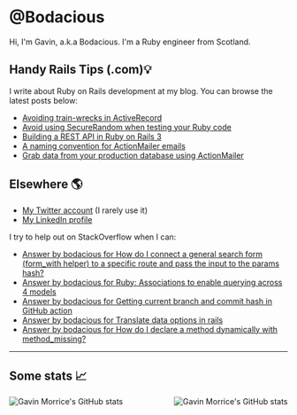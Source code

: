 # @Bodacious

Hi, I'm Gavin, a.k.a Bodacious. I'm a Ruby engineer from Scotland.

## Handy Rails Tips (.com)💡

I write about Ruby on Rails development at my blog. You can browse the latest posts below:

<!-- BLOG-POST-LIST:START -->
- [Avoiding train-wrecks in ActiveRecord](https://handyrailstips.com/2023/07/29/avoiding-trainwrecks-in-activerecord.html)
- [Avoid using SecureRandom when testing your Ruby code](https://handyrailstips.com/2023/06/23/dont-use-securerandom-in-tests.html)
- [Building a REST API in Ruby on Rails 3](https://handyrailstips.com/video/2020/08/12/build-a-rest-api-in-ruby-on-rails-3.html)
- [A naming convention for ActionMailer emails](https://handyrailstips.com/2020/07/10/naming-convention-for-action-mailer-emails-in-rails.html)
- [Grab data from your production database using ActionMailer](https://handyrailstips.com/hack/2020/05/27/grab-data-from-your-production-db-using-action-mailer.html)
<!-- BLOG-POST-LIST:END -->

## Elsewhere 🌎

- [My Twitter account][twitter] (I rarely use it)
- [My LinkedIn profile][linkedin]

I try to help out on StackOverflow when I can:

<!-- SO-LIST:START -->
- [Answer by bodacious for How do I connect a general search form &lpar;form_with helper&rpar; to a specific route and pass the input to the params hash?](https://stackoverflow.com/questions/71656367/how-do-i-connect-a-general-search-form-form-with-helper-to-a-specific-route-an/71680654#71680654)
- [Answer by bodacious for Ruby: Associations to enable querying across 4 models](https://stackoverflow.com/questions/71579719/ruby-associations-to-enable-querying-across-4-models/71589300#71589300)
- [Answer by bodacious for Getting current branch and commit hash in GitHub action](https://stackoverflow.com/questions/58886293/getting-current-branch-and-commit-hash-in-github-action/71240351#71240351)
- [Answer by bodacious for Translate data options in rails](https://stackoverflow.com/questions/71208322/translate-data-options-in-rails/71210441#71210441)
- [Answer by bodacious for How do I declare a method dynamically with method_missing?](https://stackoverflow.com/questions/8075270/how-do-i-declare-a-method-dynamically-with-method-missing/70541319#70541319)
<!-- SO-LIST:END -->

---

## Some stats 📈

<img align="left"
     src="https://github-readme-stats.vercel.app/api?username=bodacious&count_private=true&show_icons=true"
     alt="Gavin Morrice's GitHub stats"
     loading="lazy" />

<img align="right"
    src="https://github-readme-stats.vercel.app/api/top-langs/?username=bodacious"
    alt="Gavin Morrice's GitHub stats"
    loading="lazy" />

<!-- Links -->

[twitter]: https://twitter.com/morriceGavin
[linkedin]: https://www.linkedin.com/in/gavinmorrice/
